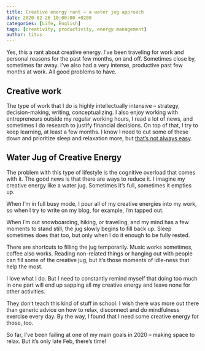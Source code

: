 ```yaml
---
title: Creative energy rant – a water jug approach
date: 2020-02-26 10:00:00 +0200
categories: [Life, English]
tags: [creativity, productivity, energy management]
author: titus
---
```


Yes, this a rant about creative energy. I’ve been traveling for work and personal reasons for the past few months, on and off. Sometimes close by, sometimes far away. I’ve also had a very intense, productive past few months at work. All good problems to have.

## Creative work

The type of work that I do is highly intellectually intensive – strategy, decision-making, writing, conceptualizing. I also enjoy working with entrepreneurs outside my regular working hours, I read a lot of news, and sometimes I do research to justify financial decisions. On top of that, I try to keep learning, at least a few months. I know I need to cut some of these down and prioritize sleep and relaxation more, but [that’s not always easy](/posts/2020-02-17-competitive-people-choose-your-battles).

## Water Jug of Creative Energy

The problem with this type of lifestyle is the cognitive overload that comes with it. The good news is that there are ways to reduce it. I imagine my creative energy like a water jug. Sometimes it’s full, sometimes it empties up.

When I’m in full busy mode, I pour all of my creative energies into my work, so when I try to write on my blog, for example, I’m tapped out.

When I’m out snowboarding, hiking, or traveling, and my mind has a few moments to stand still, the jug slowly begins to fill back up. Sleep sometimes does that too, but only when I do it enough to be fully rested.

There are shortcuts to filling the jug temporarily. Music works sometimes, coffee also works. Reading non-related things or hanging out with people can fill some of the creative jug, but it’s those moments of idle-ness that help the most.

I love what I do. But I need to constantly remind myself that doing too much in one part will end up sapping all my creative energy and leave none for other activities.

They don’t teach this kind of stuff in school. I wish there was more out there than generic advice on how to relax, disconnect and do mindfulness exercise every day. By the way, I found that I need some creative energy for those, too.

So far, I’ve been failing at one of my main goals in 2020 – making space to relax. But it’s only late Feb, there’s time!
